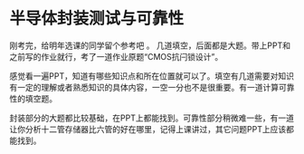 # 半导体封装测试与可靠性


刚考完，给明年选课的同学留个参考吧
。
几道填空，后面都是大题。带上PPT和之前写的作业就行，考了一道作业原题“CMOS抗闩锁设计”。

感觉看一遍PPT，知道有哪些知识点和所在位置就可以了。填空有几道需要对知识有一定的理解或者熟悉知识的具体内容，一空一分也不是很重要。有一道计算可靠性的填空题。

封装部分的大题都比较基础，在PPT上都能找到。可靠性部分稍微难一些，有一道让你分析十二管存储器比六管的好在哪里，记得上课讲过，其它问题PPT上应该都能找到。
